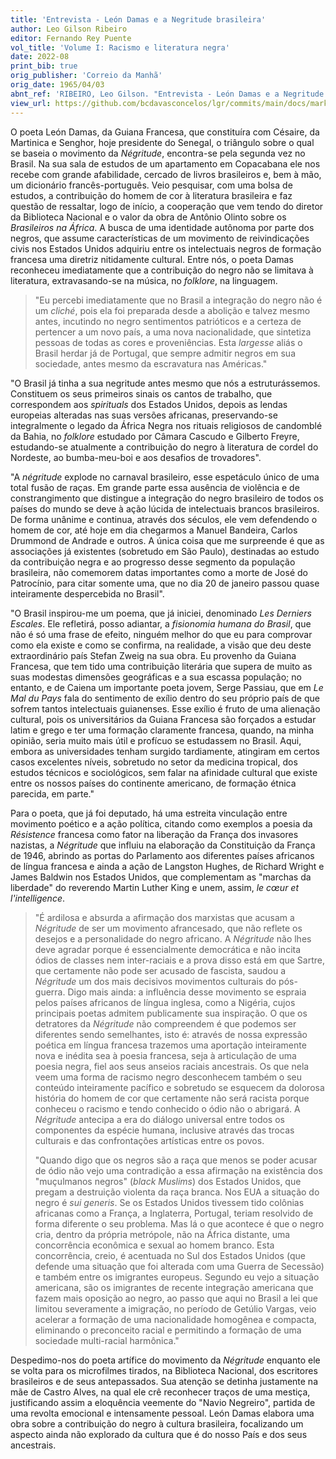 ```yaml
---
title: 'Entrevista - León Damas e a Negritude brasileira'
author: Leo Gilson Ribeiro
editor: Fernando Rey Puente
vol_title: 'Volume I: Racismo e literatura negra'
date: 2022-08
print_bib: true
orig_publisher: 'Correio da Manhã'
orig_date: 1965/04/03
abnt_ref: 'RIBEIRO, Leo Gilson. "Entrevista - León Damas e a Negritude brasileira". In PUENTE, Fernando Rey (org.) <em>Volume 1: Racismo e literatura negra</em>, 2022. Publicação original: Correio da Manhã, 1965/04/03. URL: <a href="yml_view_url">https://github.com/bcdavasconcelos/lgr/commits/main/docs/markdown/volume-1/01-literatura-brasileira/01-entrevista-leon-damas-e-a-negritude-brasileira</a>'
view_url: https://github.com/bcdavasconcelos/lgr/commits/main/docs/markdown/volume-1/01-literatura-brasileira/01-entrevista-leon-damas-e-a-negritude-brasileira
---
```


O poeta León Damas, da Guiana Francesa, que constituíra com Césaire, da Martinica e Senghor, hoje presidente do Senegal, o triângulo sobre o qual se baseia o movimento da *Négritude*, encontra-se pela segunda vez no Brasil. Na sua sala de estudos de um apartamento em Copacabana ele nos recebe com grande afabilidade, cercado de livros brasileiros e, bem à mão, um dicionário francês-português. Veio pesquisar, com uma bolsa de estudos, a contribuição do homem de cor à literatura brasileira e faz questão de ressaltar, logo de início, a cooperação que vem tendo do diretor da Biblioteca Nacional e o valor da obra de Antônio Olinto sobre os *Brasileiros na África*. A busca de uma identidade autônoma por parte dos negros, que assume características de um movimento de reivindicações civis nos Estados Unidos adquiriu entre os intelectuais negros de formação francesa uma diretriz nitidamente cultural. Entre nós, o poeta Damas reconheceu imediatamente que a contribuição do negro não se limitava à literatura, extravasando-se na música, no *folklore*, na linguagem.

> "Eu percebi imediatamente que no Brasil a integração do negro não é um *cliché*, pois ela foi preparada desde a abolição e talvez mesmo antes, incutindo no negro sentimentos patrióticos e a certeza de pertencer a um novo país, a uma nova nacionalidade, que sintetiza pessoas de todas as cores e proveniências. Esta *largesse* aliás o Brasil herdar já de Portugal, que sempre admitir negros em sua sociedade, antes mesmo da escravatura nas Américas."

"O Brasil já tinha a sua negritude antes mesmo que nós a estruturássemos. Constituem os seus primeiros sinais os cantos de trabalho, que correspondem aos *spirituals* dos Estados Unidos, depois as lendas europeias alteradas nas suas versões africanas, preservando-se integralmente o legado da África Negra nos rituais religiosos de candomblé da Bahia, no *folklore* estudado por Câmara Cascudo e Gilberto Freyre, estudando-se atualmente a contribuição do negro à literatura de cordel do Nordeste, ao bumba-meu-boi e aos desafios de trovadores".

"A *négritude* explode no carnaval brasileiro, esse espetáculo único de uma total fusão de raças. Em grande parte essa ausência de violência e de constrangimento que distingue a integração do negro brasileiro de todos os países do mundo se deve à ação lúcida de intelectuais brancos brasileiros. De forma unânime e continua, através dos séculos, ele vem defendendo o homem de cor, até hoje em dia chegarmos a Manuel Bandeira, Carlos Drummond de Andrade e outros. A única coisa que me surpreende é que as associações já existentes (sobretudo em São Paulo), destinadas ao estudo da contribuição negra e ao progresso desse segmento da população brasileira, não comemorem datas importantes como a morte de José do Patrocínio, para citar somente uma, que no dia 20 de janeiro passou quase inteiramente despercebida no Brasil".

"O Brasil inspirou-me um poema, que já iniciei, denominado *Les Derniers Escales*. Ele refletirá, posso adiantar, a *fisionomia humana do Brasil*, que não é só uma frase de efeito, ninguém melhor do que eu para comprovar como ela existe e como se confirma, na realidade, a visão que deu deste extraordinário país Stefan Zweig na sua obra. Eu provenho da Guiana Francesa, que tem tido uma contribuição literária que supera de muito as suas modestas dimensões geográficas e a sua escassa população; no entanto, e de Caiena um importante poeta jovem, Serge Passiau, que em *Le Mal du Pays* fala do sentimento de exílio dentro do seu próprio país de que sofrem tantos intelectuais guianenses. Esse exílio é fruto de uma alienação cultural, pois os universitários da Guiana Francesa são forçados a estudar latim e grego e ter uma formação claramente francesa, quando, na minha opinião, seria muito mais útil e profícuo se estudassem no Brasil. Aqui, embora as universidades tenham surgido tardiamente, atingiram em certos casos excelentes níveis, sobretudo no setor da medicina tropical, dos estudos técnicos e sociológicos, sem falar na afinidade cultural que existe entre os nossos países do continente americano, de formação étnica parecida, em parte."

Para o poeta, que já foi deputado, há uma estreita vinculação entre movimento poético e a ação política, citando como exemplos a poesia da *Résistence* francesa como fator na liberação da França dos invasores nazistas, a *Négritude* que influiu na elaboração da Constituição da França de 1946, abrindo as portas do Parlamento aos diferentes países africanos de língua francesa e ainda a ação de Langston Hughes, de Richard Wright e James Baldwin nos Estados Unidos, que complementam as "marchas da liberdade" do reverendo Martin Luther King e unem, assim, *le cœur et l'intelligence*.

> "É ardilosa e absurda a afirmação dos marxistas que acusam a *Négritude* de ser um movimento afrancesado, que não reflete os desejos e a personalidade do negro africano. A *Négritude* não lhes deve agradar porque é essencialmente democrática e não incita ódios de classes nem inter-raciais e a prova disso está em que Sartre, que certamente não pode ser acusado de fascista, saudou a *Négritude* um dos mais decisivos movimentos culturais do pós-guerra. Digo mais ainda: a influência desse movimento se espraia pelos países africanos de língua inglesa, como a Nigéria, cujos principais poetas admitem publicamente sua inspiração. O que os detratores da *Négritude* não compreendem é que podemos ser diferentes sendo semelhantes, isto é: através de nossa expressão poética em língua francesa trazemos uma aportação inteiramente nova e inédita sea à poesia francesa, seja à articulação de uma poesia negra, fiel aos seus anseios raciais ancestrais. Os que nela veem uma forma de racismo negro desconhecem também o seu conteúdo inteiramente pacífico e sobretudo se esquecem da dolorosa história do homem de cor que certamente não será racista porque conheceu o racismo e tendo conhecido o ódio não o abrigará. A *Négritude* antecipa a era do diálogo universal entre todos os componentes da espécie humana, inclusive através das trocas culturais e das confrontações artísticas entre os povos. 
>
> "Quando digo que os negros são a raça que menos se poder acusar de ódio não vejo uma contradição a essa afirmação na existência dos "muçulmanos negros" (*black Muslims*) dos Estados Unidos, que pregam a destruição violenta da raça branca. Nos EUA a situação do negro é *sui generis*. Se os Estados Unidos tivessem tido colônias africanas como a França, a Inglaterra, Portugal, teriam resolvido de forma diferente o seu problema. Mas lá o que acontece é que o negro cria, dentro da própria metrópole, não na África distante, uma concorrência econômica e sexual ao homem branco. Esta concorrência, creio, é acentuada no Sul dos Estados Unidos (que defende uma situação que foi alterada com uma Guerra de Secessão) e também entre os imigrantes europeus. Segundo eu vejo a situação americana, são os imigrantes de recente integração americana que fazem mais oposição ao negro, ao passo que aqui no Brasil a lei que limitou severamente a imigração, no período de Getúlio Vargas, veio acelerar a formação de uma nacionalidade homogênea e compacta, eliminando o preconceito racial e permitindo a formação de uma sociedade multi-racial harmônica."

Despedimo-nos do poeta artífice do movimento da *Négritude* enquanto ele se volta para os microfilmes tirados, na Biblioteca Nacional, dos escritores brasileiros e de seus antepassados. Sua atenção se detinha justamente na mãe de Castro Alves, na qual ele crê reconhecer traços de uma mestiça, justificando assim a eloquência veemente do "Navio Negreiro", partida de uma revolta emocional e intensamente pessoal. León Damas elabora uma obra sobre a contribuição do negro à cultura brasileira, focalizando um aspecto ainda não explorado da cultura que é do nosso País e dos seus ancestrais.